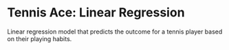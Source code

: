 # Tennis Ace: Linear Regression
Linear regression model that predicts the outcome for a tennis player based on their playing habits.
